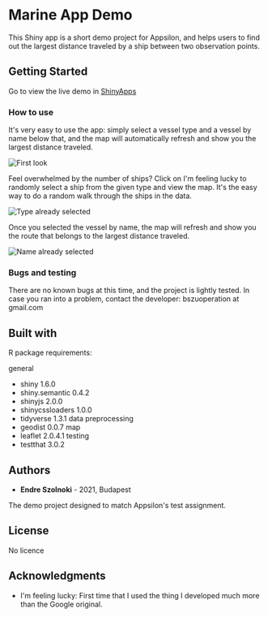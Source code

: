 # Marine App Demo

This Shiny app is a short demo project for Appsilon, and helps users to find out the largest distance traveled by a ship between two observation points.

## Getting Started

Go to view the live demo in [ShinyApps](https://cselefendi.shinyapps.io/marineapptested/)

### How to use

It's very easy to use the app: simply select a vessel type and a vessel by name below that, and the map will automatically refresh and show you the largest distance traveled.

![First look](screenshot_empty.png "First look")

Feel overwhelmed by the number of ships? Click on I'm feeling lucky to randomly select a ship from the given type and view the map. It's the easy way to do a random walk through the ships in the data.

![Type already selected](screenshot_typeselected.png "Name to be chosen look")

Once you selected the vessel by name, the map will refresh and show you the route that belongs to the largest distance traveled.

![Name already selected](screenshot_nameselected.png "Full look")


### Bugs and testing

There are no known bugs at this time, and the project is lightly tested.
In case you ran into a problem, contact the developer: bszuoperation at gmail.com

## Built with

R package requirements:

general
- shiny 1.6.0
- shiny.semantic 0.4.2
- shinyjs 2.0.0
- shinycssloaders 1.0.0
- tidyverse 1.3.1
data preprocessing
- geodist 0.0.7
map
- leaflet 2.0.4.1
testing
- testthat 3.0.2

## Authors

* **Endre Szolnoki** - 2021, Budapest

The demo project designed to match Appsilon's test assignment.

## License

No licence

## Acknowledgments

* I'm feeling lucky: First time that I used the thing I developed much more than the Google original.

